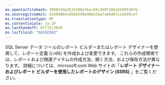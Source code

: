 ```yaml
---
ms.openlocfilehash: 3098f44a2515108afbac65c3b8f16ba5589538f6
ms.sourcegitcommit: b2464064c0566590e486a3aafae6d67ce2645cef
ms.translationtype: MT
ms.contentlocale: ja-JP
ms.lasthandoff: 07/15/2019
ms.locfileid: "68192582"
---
```

SQL Server データ ツールのレポート ビルダーまたはレポート デザイナーを使用して、レポート定義 (\(.rdl\)) を作成および変更できます。 これらの作成環境では、レポートおよび関連アイテムの作成方法、開く方法、および保存方法が異なります。 詳細については、microsoft.com Web サイトの「**レポート デザイナーおよびレポート ビルダーを使用したレポートのデザイン \(SSRS\)** 」をご覧ください。
